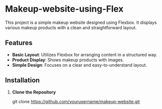 # Makeup-website-using-Flex


This project is a simple makeup website designed using Flexbox. It displays various makeup products with a clean and straightforward layout.

## Features

- **Basic Layout**: Utilizes Flexbox for arranging content in a structured way.
- **Product Display**: Shows makeup products with images.
- **Simple Design**: Focuses on a clear and easy-to-understand layout.

## Installation

1. **Clone the Repository**
   
   git clone https://github.com/yourusername/makeup-website.git


